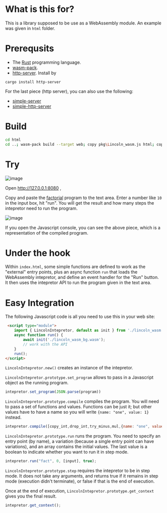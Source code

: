 # What is this for?

This is a library supposed to be use as a WebAssembly module. An example was given in `html` folder.

# Prerequsits

* The [Rust](https://rustup.rs/) programming language.
* [wasm-pack](https://rustwasm.github.io/wasm-pack/).
* [http-server](https://crates.io/crates/http-server). Install by
```
cargo install http-server
```

For the last piece (http server), you can also use the following:

* [simple-server](https://crates.io/crates/simple-server)
* [simple-http-server](https://crates.io/crates/simple-http-server)

# Build

```sh
cd html
cd ..; wasm-pack build --target web; copy pkg\Lincoln_wasm.js html; copy pkg\Lincoln_wasm_bg.wasm html; cd html; http-server -p 8080
```

# Try

![image](https://user-images.githubusercontent.com/2227031/55533862-5dfc2b80-56fe-11e9-9b19-c6d67fa07d9e.png)

Open http://127.0.0.1:8080 ,

Copy and paste the [factorial](https://github.com/earthengine/Lincoln/blob/master/fact.json) program to the text area. Enter a number like `10` in the input box, hit "run". You will get the result and how many steps the intepretor need to run the program.

![image](https://user-images.githubusercontent.com/2227031/55533886-7704dc80-56fe-11e9-9111-bc541af03f3b.png)

If you open the Javascript console, you can see the above piece, which is a representation of the compiled program.

# Under the hook

Within `index.html`, some simple functions are defined to work as the "external" entry points, plus an async function `run` that loads the WebAssembly intepretor, and define an event handler for the "Run" button. It then uses the intepretor API to run the program given in the text area.

# Easy Integration

The following Javascript code is all you need to use this in your web site:

```html
 <script type="module">
    import { LincolnIntepretor, default as init } from './lincoln_wasm.js';
    async function run() {
        await init('./lincoln_wasm_bg.wasm');
        // work with the API
    }
    run();
</script>
```
`LincolnIntepretor.new()` creates an instance of the intepretor.

`LincolnIntepretor.prototype.set_program` allows to pass in a Javascript object as the running program.

```javascript
intepretor.set_program(JSON.parse(program))
```

`LincolnIntepretor.prototype.compile` compiles the program. You will need to pass a set of functions and values. Functions can be just it; but other values have to have a name so you will write `{name: "one", value: 1}` instead.

```javascript
intepretor.compile([copy_int,drop_int,try_minus,mul,{name: "one", value: 1}]);
```

`LincolnIntepretor.prototype.run` runs the program. You need to specify an entry point (by name), a variation (because a single entry point can have variations), and an array contains the initial values. The last value is a boolean to indicate whether you want to run it in step mode.

```javascript
intepretor.run("fact", 0, [input], true);
```

`LincolnIntepretor.prototype.step` requires the intepretor to be in step mode. It does not take any arguments, and returns true if it remains in step mode (execution didn't terminate), or false if that is the end of execution.

Once at the end of execution, `LincolnIntepretor.prototype.get_context` gives you the final result.

```javascript
intepretor.get_context();
```

